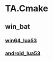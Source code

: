 # TA.Cmake

## win_bat

### [win64_lua53](xlua_libs/build/make_win64_lua53.bat)

### [android_lua53](xlua_libs/build/make_android_lua53.bat)

